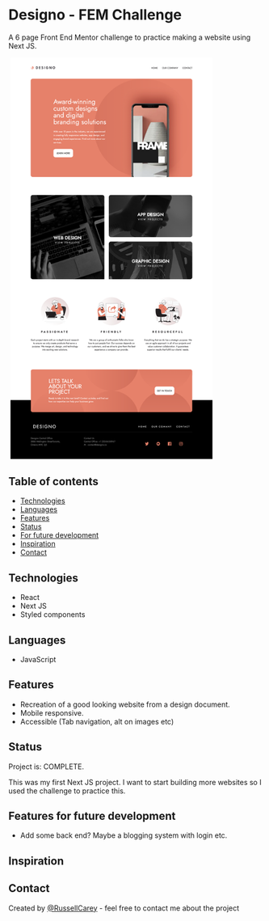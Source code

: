 # Designo - FEM Challenge
A 6 page Front End Mentor challenge to practice making a website using Next JS.

![]()
<img src="https://github.com/RussellCarey/Designo-NextJS-Website/blob/252f2aa7b61879819c67546090c529b25c95d59c/home.png" width="400">

## Table of contents

- [Technologies](#technologies)
- [Languages](#languages)
- [Features](#features)
- [Status](#status)
- [For future development](#features-for-future-development)
- [Inspiration](#inspiration)
- [Contact](#contact)

## Technologies

- React
- Next JS
- Styled components


## Languages
- JavaScript

## Features

- Recreation of a good looking website from a design document.
- Mobile responsive.
- Accessible (Tab navigation, alt on images etc)


## Status

Project is: COMPLETE. 
 
This was my first Next JS project. I want to start building more websites so I used the challenge to practice this.


## Features for future development

- Add some back end? Maybe a blogging system with login etc.

## Inspiration


## Contact
Created by [@RussellCarey](https://twitter.com/russellcareyy) - feel free to contact me about the project
